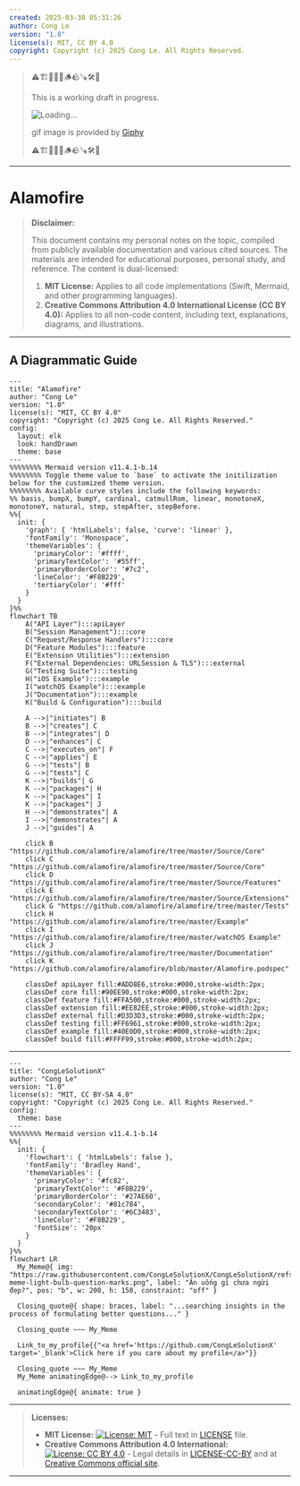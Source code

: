 ```yaml
---
created: 2025-03-30 05:31:26
author: Cong Le
version: "1.0"
license(s): MIT, CC BY 4.0
copyright: Copyright (c) 2025 Cong Le. All Rights Reserved.
---
```



> ⚠️🏗️🚧🦺🧱🪵🪨🪚🛠️👷
> 
> This is a working draft in progress.
> 
> ![Loading...](https://media0.giphy.com/media/v1.Y2lkPTc5MGI3NjExdmU2b2RtYmd0azZiNHFsdWNvdXFvZm5jZzIxb3JtYWNmb3ZwNnFlOCZlcD12MV9pbnRlcm5hbF9naWZfYnlfaWQmY3Q9Zw/nrXif9YExO9EI/giphy.gif)
> 
> gif image is provided by [Giphy](https://giphy.com)
> 
> ⚠️🏗️🚧🦺🧱🪵🪨🪚🛠️👷

----


# Alamofire
> **Disclaimer:**
>
> This document contains my personal notes on the topic,
> compiled from publicly available documentation and various cited sources.
> The materials are intended for educational purposes, personal study, and reference.
> The content is dual-licensed:
> 1. **MIT License:** Applies to all code implementations (Swift, Mermaid, and other programming languages).
> 2. **Creative Commons Attribution 4.0 International License (CC BY 4.0):** Applies to all non-code content, including text, explanations, diagrams, and illustrations.
---


## A Diagrammatic Guide 


```mermaid
---
title: "Alamofire"
author: "Cong Le"
version: "1.0"
license(s): "MIT, CC BY 4.0"
copyright: "Copyright (c) 2025 Cong Le. All Rights Reserved."
config:
  layout: elk
  look: handDrawn
  theme: base
---
%%%%%%%% Mermaid version v11.4.1-b.14
%%%%%%%% Toggle theme value to `base` to activate the initilization below for the customized theme version.
%%%%%%%% Available curve styles include the following keywords:
%% basis, bumpX, bumpY, cardinal, catmullRom, linear, monotoneX, monotoneY, natural, step, stepAfter, stepBefore.
%%{
  init: {
    'graph': { 'htmlLabels': false, 'curve': 'linear' },
    'fontFamily': 'Monospace',
    'themeVariables': {
      'primaryColor': '#ffff',
      'primaryTextColor': '#55ff',
      'primaryBorderColor': '#7c2',
      'lineColor': '#F8B229',
      'tertiaryColor': '#fff'
    }
  }
}%%
flowchart TB
    A("API Layer"):::apiLayer
    B("Session Management"):::core
    C("Request/Response Handlers"):::core
    D("Feature Modules"):::feature
    E("Extension Utilities"):::extension
    F("External Dependencies: URLSession & TLS"):::external
    G("Testing Suite"):::testing
    H("iOS Example"):::example
    I("watchOS Example"):::example
    J("Documentation"):::example
    K("Build & Configuration"):::build

    A -->|"initiates"| B
    B -->|"creates"| C
    B -->|"integrates"| D
    D -->|"enhances"| C
    C -->|"executes_on"| F
    C -->|"applies"| E
    G -->|"tests"| B
    G -->|"tests"| C
    K -->|"builds"| G
    K -->|"packages"| H
    K -->|"packages"| I
    K -->|"packages"| J
    H -->|"demonstrates"| A
    I -->|"demonstrates"| A
    J -->|"guides"| A

    click B "https://github.com/alamofire/alamofire/tree/master/Source/Core"
    click C "https://github.com/alamofire/alamofire/tree/master/Source/Core"
    click D "https://github.com/alamofire/alamofire/tree/master/Source/Features"
    click E "https://github.com/alamofire/alamofire/tree/master/Source/Extensions"
    click G "https://github.com/alamofire/alamofire/tree/master/Tests"
    click H "https://github.com/alamofire/alamofire/tree/master/Example"
    click I "https://github.com/alamofire/alamofire/tree/master/watchOS Example"
    click J "https://github.com/alamofire/alamofire/tree/master/Documentation"
    click K "https://github.com/alamofire/alamofire/blob/master/Alamofire.podspec"

    classDef apiLayer fill:#ADD8E6,stroke:#000,stroke-width:2px;
    classDef core fill:#90EE90,stroke:#000,stroke-width:2px;
    classDef feature fill:#FFA500,stroke:#000,stroke-width:2px;
    classDef extension fill:#EE82EE,stroke:#000,stroke-width:2px;
    classDef external fill:#D3D3D3,stroke:#000,stroke-width:2px;
    classDef testing fill:#FF6961,stroke:#000,stroke-width:2px;
    classDef example fill:#40E0D0,stroke:#000,stroke-width:2px;
    classDef build fill:#FFFF99,stroke:#000,stroke-width:2px;

```




---

<!-- 
```mermaid
%% Current Mermaid version
info
```  -->


```mermaid
---
title: "CongLeSolutionX"
author: "Cong Le"
version: "1.0"
license(s): "MIT, CC BY-SA 4.0"
copyright: "Copyright (c) 2025 Cong Le. All Rights Reserved."
config:
  theme: base
---
%%%%%%%% Mermaid version v11.4.1-b.14
%%{
  init: {
    'flowchart': { 'htmlLabels': false },
    'fontFamily': 'Bradley Hand',
    'themeVariables': {
      'primaryColor': '#fc82',
      'primaryTextColor': '#F8B229',
      'primaryBorderColor': '#27AE60',
      'secondaryColor': '#81c784',
      'secondaryTextColor': '#6C3483',
      'lineColor': '#F8B229',
      'fontSize': '20px'
    }
  }
}%%
flowchart LR
  My_Meme@{ img: "https://raw.githubusercontent.com/CongLeSolutionX/CongLeSolutionX/refs/heads/main/assets/images/My-meme-light-bulb-question-marks.png", label: "Ăn uống gì chưa ngừi đẹp?", pos: "b", w: 200, h: 150, constraint: "off" }

  Closing_quote@{ shape: braces, label: "...searching insights in the process of formulating better questions..." }

  Closing_quote ~~~ My_Meme
    
  Link_to_my_profile{{"<a href='https://github.com/CongLeSolutionX' target='_blank'>Click here if you care about my profile</a>"}}

  Closing_quote ~~~ My_Meme
  My_Meme animatingEdge@--> Link_to_my_profile
  
  animatingEdge@{ animate: true }

```

---
> **Licenses:**
>
> - **MIT License:**  [![License: MIT](https://img.shields.io/badge/License-MIT-yellow.svg)](LICENSE) - Full text in [LICENSE](LICENSE) file.
> - **Creative Commons Attribution 4.0 International:** [![License: CC BY 4.0](https://licensebuttons.net/l/by/4.0/88x31.png)](LICENSE-CC-BY) - Legal details in [LICENSE-CC-BY](LICENSE-CC-BY) and at [Creative Commons official site](http://creativecommons.org/licenses/by/4.0/).
> 
---
